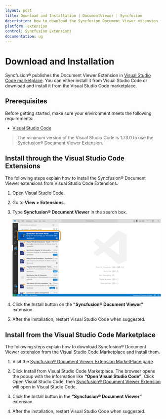 ```yaml
---
layout: post
title: Download and Installation | DocumentViewer | Syncfusion
description: How to download the Syncfusion Document Viewer extension from the Visual Studio code marketplace site and from the Extensions View tab.
platform: extension
control: Syncfusion Extensions
documentation: ug
---
```


# Download and Installation

Syncfusion® publishes the Document Viewer Extension in [Visual Studio Code marketplace](https://marketplace.visualstudio.com/items?itemName=SyncfusionInc.Document-Viewer-VSCode-Extensions). You can either install it from Visual Studio Code or download and install it from the Visual Studio Code marketplace.

## Prerequisites

Before getting started, make sure your environment meets the following requirements:

* [Visual Studio Code](https://code.visualstudio.com/download)

 > The minimum version of the Visual Studio Code is 1.73.0 to use the Syncfusion® Document Viewer Extension.


## Install through the Visual Studio Code Extensions

The following steps explain how to install the Syncfusion® Document Viewer extensions from Visual Studio Code Extensions.

1. Open Visual Studio Code.

2. Go to **View > Extensions**.

3. Type **Syncfusion® Document Viewer** in the search box.

     ![Extension](images/ExtensionsView.png)

4. Click the Install button on the **"Syncfusion® Document Viewer"** extension.

5. After the installation, restart Visual Studio Code when suggested.


## Install from the Visual Studio Code Marketplace

The following steps explain how to download Syncfusion® Document Viewer extension from the Visual Studio Code Marketplace and install them.

1. Visit the [Syncfusion® Document Viewer Extension MarketPlace page](https://marketplace.visualstudio.com/items?itemName=SyncfusionInc.Document-Viewer-VSCode-Extensions).

2. Click Install from Visual Studio Code Marketplace. The browser opens the popup with the information like **“Open Visual Studio Code”**. Click Open Visual Studio Code, then [Syncfusion® Document Viewer Extension](https://marketplace.visualstudio.com/items?itemName=SyncfusionInc.Document-Viewer-VSCode-Extensions) will open in Visual Studio Code.

3. Click the Install button in the **"Syncfusion® Document Viewer"** extension.

4. After the installation, restart Visual Studio Code when suggested.